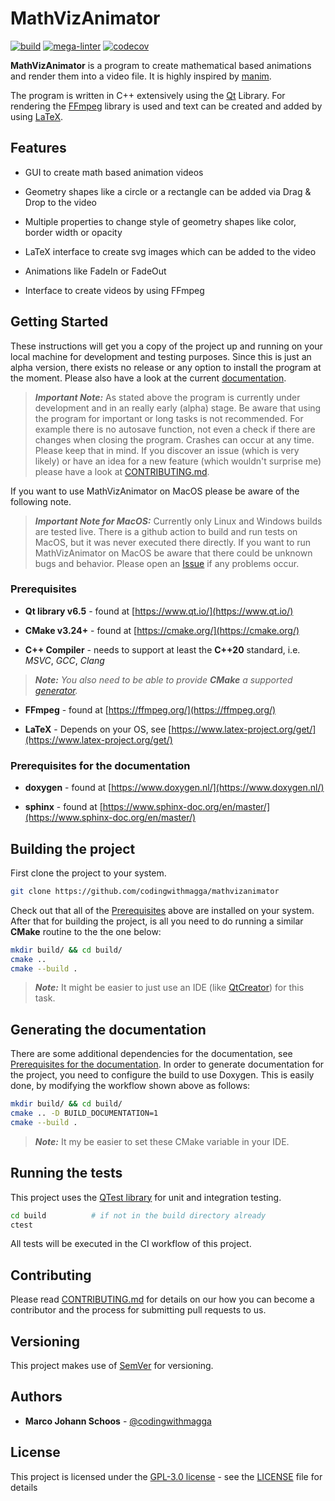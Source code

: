 # MathVizAnimator

[![build](https://github.com/codingwithmagga/mathvizanimator/actions/workflows/build.yml/badge.svg)](https://github.com/codingwithmagga/mathvizanimator/actions)
[![mega-linter](https://github.com/codingwithmagga/mathvizanimator/actions/workflows/mega-linter.yml/badge.svg)](https://github.com/codingwithmagga/mathvizanimator/actions)
[![codecov](https://codecov.io/github/codingwithmagga/mathvizanimator/graph/badge.svg?token=NNOP09V20E)](https://codecov.io/github/codingwithmagga/mathvizanimator)

**MathVizAnimator** is a program to create mathematical based animations and render them into a video file. It is highly inspired by [manim](https://www.manim.community/).

The program is written in C++ extensively using the [Qt](https://www.qt.io/) Library. For rendering the [FFmpeg](https://ffmpeg.org/) library is used and text can be created and added by using [LaTeX](https://www.latex-project.org/). 

## Features

* GUI to create math based animation videos

* Geometry shapes like a circle or a rectangle can be added via Drag & Drop to the video

* Multiple properties to change style of geometry shapes like color, border width or opacity

* LaTeX interface to create svg images which can be added to the video

* Animations like FadeIn or FadeOut

* Interface to create videos by using FFmpeg

## Getting Started

These instructions will get you a copy of the project up and running on your local
machine for development and testing purposes. Since this is just an alpha version, there exists no release or any option to install the program at the moment. Please also have a look at the current [documentation](https://mathvizanimator.readthedocs.io/en/latest/).

> ***Important Note:*** As stated above the program is currently under development and in an really early (alpha) stage. Be aware that using the program for
important or long tasks is not recommended. For example there is no autosave function, not even a check if there are changes when closing the program. Crashes
can occur at any time. Please keep that in mind. If you discover an issue (which is very likely) or have an idea for a new feature (which wouldn't surprise me)
please have a look at [CONTRIBUTING.md](CONTRIBUTING.md).

If you want to use MathVizAnimator on MacOS please be aware of the following note.

> ***Important Note for MacOS:*** Currently only Linux and Windows builds are tested live. There is a github action to build and run tests on MacOS, but it was never executed there directly. If you want to run MathVizAnimator on MacOS be aware that there could be unknown bugs and behavior. Please open an [Issue](https://github.com/codingwithmagga/mathvizanimator/issues/new/choose) if any problems occur.

### Prerequisites

* **Qt library v6.5** - found at [https://www.qt.io/](https://www.qt.io/)

* **CMake v3.24+** - found at [https://cmake.org/](https://cmake.org/)

* **C++ Compiler** - needs to support at least the **C++20** standard, i.e. *MSVC*,
*GCC*, *Clang*

> ***Note:*** *You also need to be able to provide ***CMake*** a supported
[generator](https://cmake.org/cmake/help/latest/manual/cmake-generators.7.html).*

* **FFmpeg** - found at [https://ffmpeg.org/](https://ffmpeg.org/)

* **LaTeX** - Depends on your OS, see [https://www.latex-project.org/get/](https://www.latex-project.org/get/)

### Prerequisites for the documentation

* **doxygen** - found at [https://www.doxygen.nl/](https://www.doxygen.nl/)

* **sphinx** - found at [https://www.sphinx-doc.org/en/master/](https://www.sphinx-doc.org/en/master/)

## Building the project

First clone the project to your system.

```bash
git clone https://github.com/codingwithmagga/mathvizanimator
```

Check out that all of the [Prerequisites](#prerequisites) above are installed on your system.
After that for building the project, is all you need to do running a similar **CMake** routine
to the the one below:

```bash
mkdir build/ && cd build/
cmake ..
cmake --build .
```

> ***Note:*** It might be easier to just use an IDE (like [QtCreator](https://www.qt.io/product/development-tools)) for this task.

## Generating the documentation

There are some additional dependencies for the documentation, see [Prerequisites for the documentation](#prerequisites-for-the-documentation).
In order to generate documentation for the project, you need to configure the build
to use Doxygen. This is easily done, by modifying the workflow shown above as follows:

```bash
mkdir build/ && cd build/
cmake .. -D BUILD_DOCUMENTATION=1
cmake --build .
```

> ***Note:*** It my be easier to set these CMake variable in your IDE.

## Running the tests

This project uses the [QTest library](https://doc.qt.io/qt-6/qtest-overview.html)
for unit and integration testing. 

```bash
cd build          # if not in the build directory already
ctest
```

All tests will be executed in the CI workflow of this project.

## Contributing

Please read [CONTRIBUTING.md](CONTRIBUTING.md) for details on our how you can
become a contributor and the process for submitting pull requests to us.

## Versioning

This project makes use of [SemVer](http://semver.org/) for versioning.

## Authors

* **Marco Johann Schoos** - [@codingwithmagga](https://github.com/codingwithmagga)

## License

This project is licensed under the [GPL-3.0 license](https://www.gnu.org/licenses/gpl-3.0.de.html) - see the
[LICENSE](LICENSE) file for details
